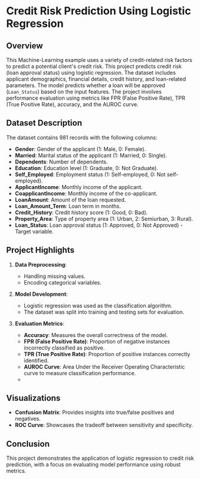 
# Credit Risk Prediction Using Logistic Regression  

## Overview  
This Machine-Learning example uses a variety of credit-related risk factors to predict a potential client's credit risk.
This project predicts credit risk (loan approval status) using logistic regression. The dataset includes applicant demographics, financial details, credit history, and loan-related parameters. The model predicts whether a loan will be approved (`Loan_Status`) based on the input features. The project involves performance evaluation using metrics like FPR (False Positive Rate), TPR (True Positive Rate), accuracy, and the AUROC curve.  

## Dataset Description  
The dataset contains 981 records with the following columns:  

- **Gender**: Gender of the applicant (1: Male, 0: Female).  
- **Married**: Marital status of the applicant (1: Married, 0: Single).  
- **Dependents**: Number of dependents.  
- **Education**: Education level (1: Graduate, 0: Not Graduate).  
- **Self_Employed**: Employment status (1: Self-employed, 0: Not self-employed).  
- **ApplicantIncome**: Monthly income of the applicant.  
- **CoapplicantIncome**: Monthly income of the co-applicant.  
- **LoanAmount**: Amount of the loan requested.  
- **Loan_Amount_Term**: Loan term in months.  
- **Credit_History**: Credit history score (1: Good, 0: Bad).  
- **Property_Area**: Type of property area (1: Urban, 2: Semiurban, 3: Rural).  
- **Loan_Status**: Loan approval status (1: Approved, 0: Not Approved) - Target variable.  

## Project Highlights  
1. **Data Preprocessing**:  
   - Handling missing values.  
   - Encoding categorical variables.  

2. **Model Development**:  
   - Logistic regression was used as the classification algorithm.  
   - The dataset was split into training and testing sets for evaluation.  

3. **Evaluation Metrics**:  
   - **Accuracy**: Measures the overall correctness of the model.  
   - **FPR (False Positive Rate)**: Proportion of negative instances incorrectly classified as positive.  
   - **TPR (True Positive Rate)**: Proportion of positive instances correctly identified.  
   - **AUROC Curve**: Area Under the Receiver Operating Characteristic curve to measure classification performance.
   - 
## Visualizations  
- **Confusion Matrix**: Provides insights into true/false positives and negatives.  
- **ROC Curve**: Showcases the tradeoff between sensitivity and specificity.  

## Conclusion  
This project demonstrates the application of logistic regression to credit risk prediction, with a focus on evaluating model performance using robust metrics.

